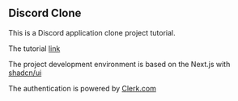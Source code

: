 ## Discord Clone

This is a Discord application clone project tutorial.

The tutorial [link](https://www.youtube.com/watch?v=ZbX4Ok9YX94&list=LL&index=11)

The project development environment is based on the Next.js with [shadcn/ui](https://ui.shadcn.com/)  

The authentication is powered by [Clerk.com](https://clerk.com)